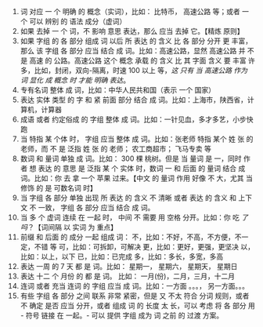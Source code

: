1. 词 对应 一 个 明确 的 概念（实词），比如： 比特币， 高速公路 等；或者 一 个 可以 辨别 的 语法 成分（虚词）
1. 如果 去掉 一 个 词，不 影响 意思 表达，那么 应当 去掉 它。【精炼 原则】
1. 如果 字组 的 各 部分 组成 词 以后 所 表达 的 含义 比 各 部分 分开 更 丰富，那么 该 字组 各 部分 应当 结合 成 词。比如：高速公路，显然 高速公路 并 不是 高速 的 公路。高速公路 这个 概念 承载 的 含义 比 其 字面 含义 要 丰富 许多，比如，封闭，双向-隔离，时速 100 以上 等，*这 只有 当 高速公路 作为 词 显化 成 概念 时 才能 明确 表达*。
1. 专有名词 整体 成 词，比如：中华人民共和国（表示 一个 国家）
1. 表达 实体 类型 的 字 和 紧 前面 部分 结合 成 词。比如：上海市，陕西省，计算机，计算器 
1. 成语 或者 约定俗成 的 字组 整体 成 词。比如：一针见血，多才多艺，小步快跑
1. 当 特指 某 个体 时， 字组 应当 整体 成 词。比如：张老师 特指 某个 姓 张 的 老师，而 不 是 泛指 姓 张 的 老师； 农工商超市； 飞马专卖 等
1. 数词 和 量词 单独 成 词。比如： 300 棵 桃树。但是 当 量词 是 一，同时 作者 想 表达 的 意思 是 泛指 某 个 实体 时，数词 一 和 后面 的 量词 结合 成 词。比如：你 去 拿 一个 苹果 过来。【中文 的 量词 作用 好像 不 大，尤其 当 修饰 的 是 可数名词 时】
1. 当 字组 各 部分 单独 出现 所 表达 的 含义 不 清晰 或者 表达 的 含义 和 上下文 不 一致， 字组 各 部分 应当 结合 成 词。
1. 当 多 个 虚词 连续 在 一起 时， 中间 不 需要 用 空格 分开。比如：你 吃 *了吗*？【词间隔 以 实词 为 重点】 
1. 前缀 和 后面 的 成分 一起 组成 词：
	不，比如：不好，不高，不方便，不一定，不错 等
	可，比如：可拆卸，可解决
	更，比如：更好，更强，更坚决
	以，比如：以上，以下
	已，比如：已完成
	多，比如：多长，多宽，多高
1. 表达 一周 的 7 天 都 是 词。比如： 星期一， 星期六， 星期天， 星期日
1. 表达 十二 个 月份 的 都 是 词。 比如： 一月(份)，二月，三月，十二月
1. 连词 或者 充当 连词 的 字组 应当 成 词。比如：一方面 。。。， 另一方面。。。
1. 有些 字组 各 部分 之间 联系 非常 紧密，但是 又 不太 符合 分词 规则，或者 不 确定 是否 应当 分开，或者 组成 词 的 长度 太 长，可以 考虑 将 各 部分 用 - 符号 链接 在 一起。- 可以 提供 字组 成为 词 之前 的 过渡 方案。
